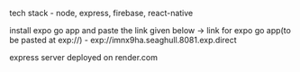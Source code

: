 

tech stack - node, express, firebase, react-native

install expo go app and paste the link given below ->
link for expo go app(to be pasted at exp://) - exp://imnx9ha.seaghull.8081.exp.direct

express server deployed on render.com
